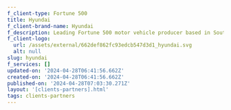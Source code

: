 ```yaml
---
f_client-type: Fortune 500
title: Hyundai
f_client-brand-name: Hyundai
f_description: Leading Fortune 500 motor vehicle producer based in South Korea
f_client-logo:
  url: /assets/external/662def862fc93edcb547d3d1_hyundai.svg
  alt: null
slug: hyundai
f_services: []
updated-on: '2024-04-28T06:41:56.662Z'
created-on: '2024-04-28T06:41:56.662Z'
published-on: '2024-04-28T07:03:30.271Z'
layout: '[clients-partners].html'
tags: clients-partners
---
```



